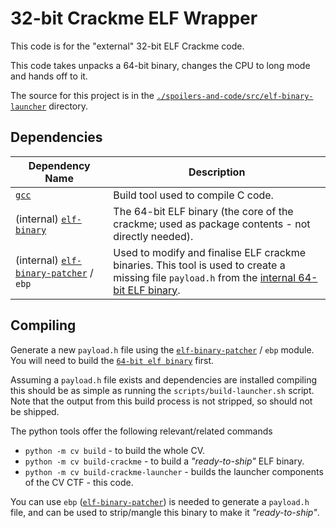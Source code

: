 # 32-bit Crackme ELF Wrapper

This code is for the "external" 32-bit ELF Crackme code.

This code takes unpacks a 64-bit binary, changes the CPU to long mode and hands off to it.

The source for this project is in the [`./spoilers-and-code/src/elf-binary-launcher`](./) directory.

## Dependencies

| Dependency Name | Description |
| -- | -- | 
| [`gcc`](https://gcc.gnu.org/) | Build tool used to compile C code.|
| (internal) [`elf-binary`](../elf-binary/README.md) | The 64-bit ELF binary (the core of the crackme; used as package contents - not directly needed). |
| (internal) [`elf-binary-patcher`](../elf-binary-patcher/README.md) / `ebp` | Used to modify and finalise ELF crackme binaries. This tool is used to create a missing file `payload.h` from the [internal 64-bit ELF binary](../elf-binary/README.md). |


## Compiling

Generate a new `payload.h` file using the [`elf-binary-patcher`](../elf-binary-patcher/README.md) / `ebp` module. You will need to build the [`64-bit elf binary`](../elf-binary/README.md) first. 

Assuming a `payload.h` file exists and dependencies are installed compiling this should be as simple as running the `scripts/build-launcher.sh` script. Note that the output from this build process is not stripped, so should not be shipped.

The python tools offer the following relevant/related commands

- `python -m cv build` - to build the whole CV. 
- `python -m cv build-crackme` - to build a _"ready-to-ship"_ ELF binary.
- `python -m cv build-crackme-launcher` - builds the launcher components of the CV CTF - this code.

You can use `ebp` ([`elf-binary-patcher`](../elf-binary-patcher/README.md)) is needed to generate a `payload.h` file, and can be used to strip/mangle this binary to make it _"ready-to-ship"_.